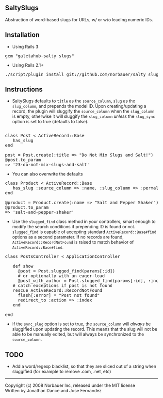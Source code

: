 ## SaltySlugs

 Abstraction of word-based slugs for URLs, w/ or w/o leading numeric IDs.
 
## Installation

* Using Rails 3

<pre>
gem "galetahub-salty_slugs"
</pre>


* Using Rails 2.1+

<pre>
./script/plugin install git://github.com/norbauer/salty_slugs.git
</pre>

## Instructions

* SaltySlugs defaults to `title` as the `source_column`, `slug` as the `slug_column`, and prepends the model ID. Upon creating/updating a record, the plugin will sluggify the `source_column` when the `slug_column` is empty, otherwise it will sluggify the `slug_column` _unless_ the `slug_sync` option is set to true (defaults to false).

<pre> 
class Post < ActiveRecord::Base
   has_slug
end
 
post = Post.create(:title => "Do Not Mix Slugs and Salt!")
@post.to_param
=> '23-do-not-mix-slugs-and-salt'
</pre>

* You can also overwrite the defaults

<pre>
class Product < ActiveRecord::Base
   has_slug :source_column => :name, :slug_column => :permalink, :prepend_id => false
end
 
@product = Product.create(:name => "Salt and Pepper Shaker")
@product.to_param
=> 'salt-and-pepper-shaker'
</pre>
 
* Use the `slugged_find` class method in your controllers, smart enough to modify the search conditions if prepending ID is found or not. `slugged_find` is capable of accepting standard `ActiveRecord::Base#find` options as a second parameter. If no records are found, `ActiveRecord::RecordNotFound` is raised to match behavior of `ActiveRecord::Base#find`.

<pre>
class PostsController < ApplicationController

   def show
     @post = Post.slugged_find(params[:id])
     # or optionally with an eager-load
     @post_with_author = Post.slugged_find(params[:id], :include => :author)
   # catch exceptions if post is not found
   rescue ActiveRecord::RecordNotFound
     flash[:error] = "Post not found"
     redirect_to :action => :index
   end
   
end
</pre>

* If the `sync_slug` option is set to true, the `source_column` will _always_ be sluggified upon updating the record.  This means that the slug will not be able to be manually edited, but will always be synchronized to the `source_column`.

## TODO

* Add a word/regexp blacklist, so that they are sliced out of a string when sluggified (for example to remove .com, .net, etc)

---
Copyright (c) 2008 Norbauer Inc, released under the MIT license
<br/>Written by Jonathan Dance and Jose Fernandez
